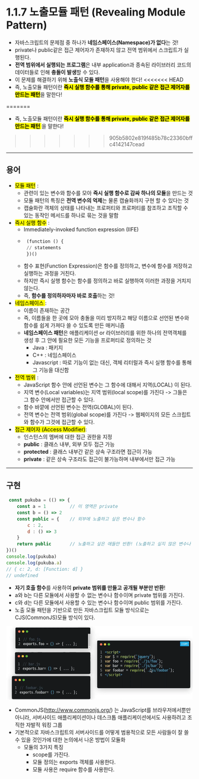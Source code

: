# 1.1.7 노출모듈 패턴 (Revealing Module Pattern)

- 자바스크립트의 문제점 중 하나가 **네임스페이스(Namespace)가 없다**는 것!
- private나 public같은 접근 제어자가 존재하지 않고 전역 범위에서 스크립트가 실행된다.
- **전역 범위에서 실행되는 프로그램**은 내부 application과 종속된 라이브러리 코드의 데이터들로 인해 **충돌이 발생**할 수 있다.
- 이 문제를 해결하기 위해 **노출식 모듈 패턴**을 사용해야 한다!
<<<<<<< HEAD
- 즉, 노출모듈 패턴이란 <mark>**즉시 실행 함수를 통해 private, public 같은 접근 제어자를 만드는 패턴**</mark>을 말한다!

=======
- 즉, 노출모듈 패턴이란 <mark> **즉시 실행 함수를 통해 private, public 같은 접근 제어자를 만드는 패턴** </mark>을 말한다!
>>>>>>> 905b5802e819f485b78c23360bffc4142147cead
---
## 용어

- <mark>모듈 패턴</mark> :
  - 관련이 있는 변수와 함수를 모아 **즉시 실행 함수로 감싸 하나의 모듈**을 만드는 것
  - 모듈 패턴의 특징은 **전역 변수의 억제**는 물론 캡슐화까지 구현 할 수 있다는 것
  - 캡슐화란 객체의 상태를 나타내는 프로퍼티와 프로퍼티를 참조하고 조직할 수 있는 동작인 메서드를 하나로 묶는 것을 말함
-  <mark>즉시 실행 함수</mark> :
   - Immediately-invoked function expression (IIFE)
   - ```python
      (function () {
      // statements
      })()
     ```  
   - 함수 표현(Function Expression)은 함수를 정의하고, 변수에 함수를 저장하고 실행하는 과정을 거친다.
   - 하지만 즉시 실행 함수는 함수를 정의하고 바로 실행하여 이러한 과정을 거치지 않는다.
   - 즉, **함수를 정의하자마자 바로 호출**하는 것!
-  <mark> 네임스페이스 </mark> :
   -  이름이 존재하는 공간
   -  즉, 이름들을 한 곳에 모아 충돌을 미리 방지하고 해당 이름으로 선언된 변수와 함수를 쉽게 가져다 쓸 수 있도록 만든 매커니즘
   -  **네임스페이스 패턴**은 애플리케이션 or 라이브러리를 위한 하나의 전역객체를 생성 후 그 안에 필요한 모든 기능을 프로퍼티로 정의하는 것
      -  Java : 패키지
      -  C++ : 네임스페이스
      -  Javascript : 따로 기능이 없는 대신, 객체 리터럴과 즉시 실행 함수를 통해 그 기능을 대신함 
-  <mark>전역 범위</mark> :
   -  JavaScript 함수 안에 선언된 변수는 그 함수에 대해서 지역(LOCAL) 이 된다.
   - 지역 변수(Local variables)는 지역 범위(local scope)를 가진다 -> 그들은 그 함수 안에서만 접근할 수 있다. 
   - 함수 바깥에 선언된 변수는 전역(GLOBAL)이 된다. 
   - 전역 변수는 전역 범위(global scope)를 가진다 -> 웹페이지의 모든 스크립트와 함수가 그것에 접근할 수 있다.
-  <mark>접근 제어자 (Access Modifier)</mark>:
   -  인스턴스의 멤버에 대한 접근 권한을 지정
    - **public** : 클래스 내부, 외부 모두 접근 가능
    - **protected** : 클래스 내부간 같은 상속 구조라면 접근이 가능
    - **private** : 같은 상속 구조라도 접근이 불가능하며 내부에서만 접근 가능
---
## 구현
```javascript
 const pukuba = (() => {
    const a = 1         // 이 영역은 private
    const b = () => 2
    const public = {    // 외부에 노출하고 싶은 변수나 함수
        c : 2, 
        d : () => 3
    }
    return public       // 노출하고 싶은 애들만 반환! (노출하고 싶지 않은 변수나 함수는 반환 객체에 추가 x) 
})() 
console.log(pukuba)
console.log(pukuba.a)
// { c: 2, d: [Function: d] }
// undefined
 ```
 - **자기 호출 함수**를 사용하여 **private 범위를 만들고** **공개될 부분만 반환**!
 - a와 b는 다른 모듈에서 사용할 수 없는 변수나 함수이며 private 범위를 가진다.
 - c와 d는 다른 모듈에서 사용할 수 있는 변수나 함수이며 public 범위를 가진다.
- 노출 모듈 패턴을 기반으로 만든 자바스크립트 모듈 방식으로는 CJS(CommonJS)모듈 방식이 있다.

![Alt text](../../img/common_JS.png)


  - CommonJS(http://www.commonjs.org/) 는 JavaScript를 브라우저에서뿐만 아니라, 서버사이드 애플리케이션이나 데스크톱 애플리케이션에서도 사용하려고 조직한 자발적 워킹 그룹
  - 기본적으로 자바스크립트의 서버사이드를 어떻게 범용적으로 모든 사람들이 잘 쓸 수 있을 것인가에 대한 논의에서 나온 방법이 모듈화
    - 모듈의 3가지 특징
      - scope를 가진다.
      - 모듈 정의는 exports 객체를 사용한다.
      - 모듈 사용은 require 함수를 사용한다.



